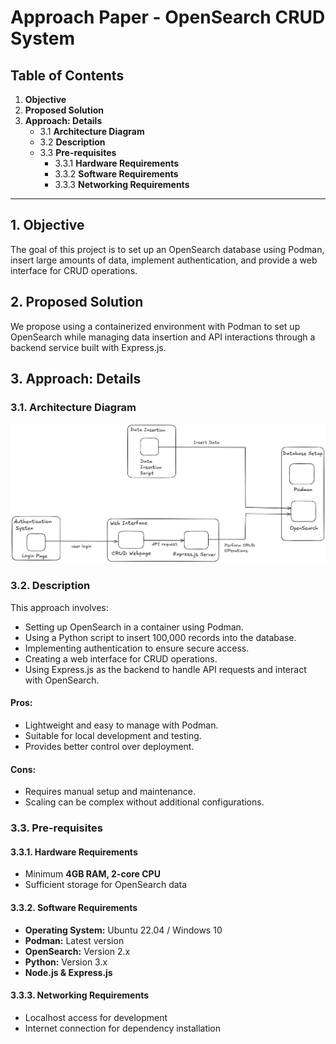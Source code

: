 # Approach Paper - OpenSearch CRUD System

## Table of Contents
1. **Objective**  
2. **Proposed Solution**  
3. **Approach: Details**  
   - 3.1 **Architecture Diagram**  
   - 3.2 **Description**  
   - 3.3 **Pre-requisites**  
     - 3.3.1 **Hardware Requirements**  
     - 3.3.2 **Software Requirements**  
     - 3.3.3 **Networking Requirements**  

---

## 1. Objective
The goal of this project is to set up an OpenSearch database using Podman, insert large amounts of data, implement authentication, and provide a web interface for CRUD operations.

## 2. Proposed Solution
We propose using a containerized environment with Podman to set up OpenSearch while managing data insertion and API interactions through a backend service built with Express.js.

## 3. Approach: Details

### 3.1. Architecture Diagram

![image1](images/architecture_diagram.png)

### 3.2. Description 
This approach involves:
- Setting up OpenSearch in a container using Podman.
- Using a Python script to insert 100,000 records into the database.
- Implementing authentication to ensure secure access.
- Creating a web interface for CRUD operations.
- Using Express.js as the backend to handle API requests and interact with OpenSearch.

#### **Pros:**
- Lightweight and easy to manage with Podman.
- Suitable for local development and testing.
- Provides better control over deployment.

#### **Cons:**
- Requires manual setup and maintenance.
- Scaling can be complex without additional configurations.

### 3.3. Pre-requisites

#### **3.3.1. Hardware Requirements**
- Minimum **4GB RAM, 2-core CPU**
- Sufficient storage for OpenSearch data

#### **3.3.2. Software Requirements**
- **Operating System:** Ubuntu 22.04 / Windows 10
- **Podman:** Latest version
- **OpenSearch:** Version 2.x
- **Python:** Version 3.x
- **Node.js & Express.js**

#### **3.3.3. Networking Requirements**
- Localhost access for development
- Internet connection for dependency installation
